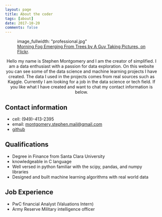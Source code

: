 ```yaml
---
layout: page
title: About the coder
tags: [about]
date: 2017-10-20
comments: false
---
```


<figure>
	image_fullwidth: "professional.jpg"
	<figcaption><a href="http://www.flickr.com/photos/80901381@N04/7758832526/" title="Morning Fog Emerging From Trees by A Guy Taking Pictures, on Flickr">Morning Fog Emerging From Trees by A Guy Taking Pictures, on Flickr</a>.</figcaption>
</figure>

<center>Hello my name is Stephen Montgomery and I am the creator of simplified. I am a data enthusiast with a passion for data exploration. On this website you can see some of the data science and machine learning projects I have created. The data I used in the projects comes from real sources such as Kaggle. Currently I am looking for a job in the data science or tech field. If you like what I have created and want to chat my contact information is below. </center>

## Contact information
* cell: (949)-413-2395
* email: montgomery.stephen.mail@gmail.com
* <a href="https://github.com/Montgomery-Data-Science"><b></b>github</a>

## Qualifications
* Degree in Finance from Santa Clara University
* knowledgeable in C language
* Well versed in python familiar with the scipy, pandas, and numpy libraries
* Designed and built machine learning algorithms with real world data

## Job Experience
* PwC financial Analyst (Valuations Intern)
* Army Reserve Military intelligence officer
